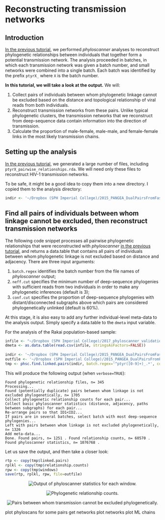 # Reconstructing transmission networks

## Introduction
[In the previous tutorial](Rakai.01.run_phyloscanner.md), we performed *phyloscanner* analyses to reconstruct phylogenetic relationships between individuals that together form a potential transmission network. The analysis proceeded in batches, in which each transmission network was given a batch number, and small networks were combined into a single batch. Each batch was identified by the prefix `ptyrX_` where `X` is the batch number. 

**In this tutorial, we will take a look at the output.** We will:
1. Collect pairs of individuals between whom phylogenetic linkage cannot be excluded based on the distance and topological relationship of viral reads from both individuals. 
2. Reconstruct transmission networks from these pairs. Unlike typical phylogenetic clusters, the transmission networks that we reconstruct from deep-sequence data contain information into the direction of transmission. 
3. Calculate the proportion of male-female, male-male, and female-female links in the most likely transmission chains. 

## Setting up the analysis
[In the previous tutorial](Rakai.01.run_phyloscanner.md), we generated a large number of files, including `ptyrX_pairwise_relationships.rda`. We will need only these files to reconstruct HIV-1 transmission networks. 

To be safe, it might be a good idea to copy them into a new directory. I copied them to the analysis directory:
```r
indir <- '~/Dropbox (SPH Imperial College)/2015_PANGEA_DualPairsFromFastQIVA/RakaiPopSample_phyloscanner_analysis' 
```
 
## Find all pairs of individuals between whom linkage cannot be excluded, then reconstruct transmission networks
The following code snippet processes all pairwise phylogenetic relationships that were reconstructed with *phyloscanner* [in the previous tutorial](Rakai.01.run_phyloscanner.md), and returns a data.table that contains all pairs of individuals between whom phylogenetic linkage is not excluded based on distance and adjacency. There are three input arguments: 
1. `batch.regex` identifies the batch number from the file names of *phyloscanner* output; 
2. `neff.cut`  specifies the minimum number of deep-sequence phylogenies with sufficient reads from two individuals in order to make any phylogenetic inferences (default is 3); 
3. `conf.cut` specifies the proportion of deep-sequence phylogenies with distant/disconnected subgraphs above which pairs are considered phylogenetically unlinked (default is 60%).

At this stage, it is also easy to add any further individual-level meta-data to the analysis output. Simply specify a data.table to the `dmeta` input variable. 

For the analysis of the Rakai population-based sample:
```r
infile <- "~/Dropbox (SPH Imperial College)/2017_phyloscanner_validation/Supp_Data/Data_Set_S2.csv"
dmeta <- as.data.table(read.csv(infile, stringsAsFactors=FALSE))
	
indir <- '~/Dropbox (SPH Imperial College)/2015_PANGEA_DualPairsFromFastQIVA/RakaiPopSample_phyloscanner_analysis'
outfile <- '~/Dropbox (SPH Imperial College)/2015_PANGEA_DualPairsFromFastQIVA/RakaiPopSample_phyloscanner_analysis/todi_pairs_171122_cl25_d50_prior23_min30.rda'
tmp <- phsc.find.linked.pairs(indir, batch.regex='^ptyr([0-9]+)_.*', conf.cut=0.6, neff.cut=3, verbose=TRUE, dmeta=dmeta)
```

This will produce the following output (when `verbose=TRUE`):
```text
Found phylogenetic relationship files, n= 345
Processing...
Found (potentially duplicate) pairs between whom linkage is not excluded phylogenetically, n= 1705
Collect phylogenetic relationship counts for each pair...
Collect basic phyloscanner statistics (distance, adjacency, paths between subgraphs) for each pair...
Re-arrange pairs so that ID1<ID2...
If pairs are in several batches, select batch with most deep-sequence phylogenies...
Left with pairs between whom linkage is not excluded phylogenetically, n= 1326
Add meta-data...
Done. Found pairs, n= 1251 . Found relationship counts, n= 60570 . Found phyloscanner statistics, n= 1076768 .
```

Let us save the output, and then take a closer look:
```r
rtp <- copy(tmp$linked.pairs)
rplkl <- copy(tmp$relationship.counts)
rpw <- copy(tmp$windows)
save(rtp, rplkl, rpw, file=outfile)	 
```

<p align="center"><img src="Rakai.02.reconstruct_transmission_networks.rpw" alt="Output of phyloscanner statistics for each window."/></p>

<p align="center"><img src="Rakai.02.reconstruct_transmission_networks.rplkl" alt="Phylogenetic relationship counts."/></p>

<p align="center"><img src="Rakai.02.reconstruct_transmission_networks.rtp" alt="Pairs between whom transmission cannot be excluded phylogenetically."/></p>


plot phyloscans for some pairs
get networks
plot networks
plot ML chains


